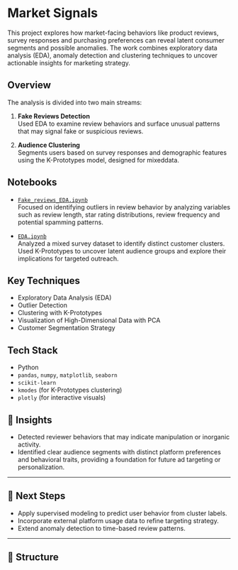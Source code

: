 # Market Signals

This project explores how market-facing behaviors like product reviews, survey responses and purchasing preferences can reveal latent consumer segments and possible anomalies. The work combines exploratory data analysis (EDA), anomaly detection and clustering techniques to uncover actionable insights for marketing strategy.


## Overview

The analysis is divided into two main streams:

1. **Fake Reviews Detection**  
   Used EDA to examine review behaviors and surface unusual patterns that may signal fake or suspicious reviews.

2. **Audience Clustering**  
   Segments users based on survey responses and demographic features using the K-Prototypes model, designed for mixeddata.

## Notebooks

- [`Fake_reviews_EDA.ipynb`](https://github.com/CassandraMaldonado/Market_signals/blob/main/Fake_reviews_EDA.ipynb)  
  Focused on identifying outliers in review behavior by analyzing variables such as review length, star rating distributions, review frequency and potential spamming patterns.

- [`EDA.ipynb`](https://github.com/CassandraMaldonado/Market_signals/blob/main/EDA.ipynb)  
  Analyzed a mixed survey dataset to identify distinct customer clusters. Used K-Prototypes to uncover latent audience groups and explore their implications for targeted outreach.

## Key Techniques

- Exploratory Data Analysis (EDA)
- Outlier Detection
- Clustering with K-Prototypes
- Visualization of High-Dimensional Data with PCA
- Customer Segmentation Strategy

## Tech Stack

- Python
- `pandas`, `numpy`, `matplotlib`, `seaborn`
- `scikit-learn`
- `kmodes` (for K-Prototypes clustering)
- `plotly` (for interactive visuals)

## 📌 Insights

- Detected reviewer behaviors that may indicate manipulation or inorganic activity.
- Identified clear audience segments with distinct platform preferences and behavioral traits, providing a foundation for future ad targeting or personalization.

---

## 🚀 Next Steps

- Apply supervised modeling to predict user behavior from cluster labels.
- Incorporate external platform usage data to refine targeting strategy.
- Extend anomaly detection to time-based review patterns.

---

## 📁 Structure
